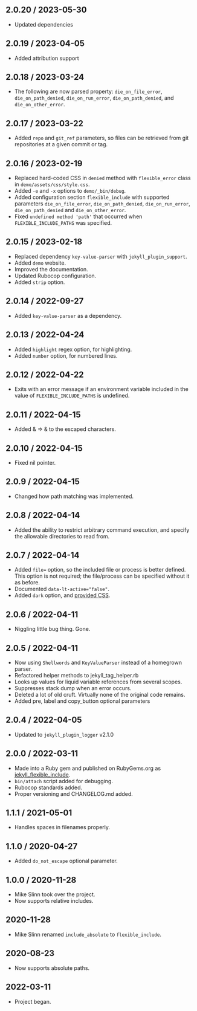 ## 2.0.20 / 2023-05-30
  * Updated dependencies

## 2.0.19 / 2023-04-05
  * Added attribution support

## 2.0.18 / 2023-03-24
  * The following are now parsed property:
    `die_on_file_error`, `die_on_path_denied`, `die_on_run_error`, `die_on_path_denied`, and `die_on_other_error`.

## 2.0.17 / 2023-03-22
  * Added `repo` and `git_ref` parameters, so files can be retrieved from git repositories at a given commit or tag.

## 2.0.16 / 2023-02-19
  * Replaced hard-coded CSS in `denied` method with `flexible_error` class in
    `demo/assets/css/style.css`.
  * Added `-e` and `-x` options to `demo/_bin/debug`.
  * Added configuration section `flexible_include` with supported parameters
    `die_on_file_error`, `die_on_path_denied`, `die_on_run_error`,
    `die_on_path_denied` and `die_on_other_error`.
  * Fixed `undefined method 'path'` that occurred when `FLEXIBLE_INCLUDE_PATHS` was specified.

## 2.0.15 / 2023-02-18
  * Replaced dependency `key-value-parser` with `jekyll_plugin_support`.
  * Added `demo` website.
  * Improved the documentation.
  * Updated Rubocop configuration.
  * Added `strip` option.

## 2.0.14 / 2022-09-27
  * Added `key-value-parser` as a dependency.

## 2.0.13 / 2022-04-24
  * Added `highlight` regex option, for highlighting.
  * Added `number` option, for numbered lines.

## 2.0.12 / 2022-04-22
  * Exits with an error message if an environment variable included in the value
    of `FLEXIBLE_INCLUDE_PATHS` is undefined.

## 2.0.11 / 2022-04-15
  * Added & => &amp; to the escaped characters.

## 2.0.10 / 2022-04-15
  * Fixed nil pointer.

## 2.0.9 / 2022-04-15
  * Changed how path matching was implemented.

## 2.0.8 / 2022-04-14
  * Added the ability to restrict arbitrary command execution, and specify the allowable directories to read from.

## 2.0.7 / 2022-04-14
  * Added `file=` option, so the included file or process is better defined. This option is not required; the file/process can be specified without it as before.
  * Documented `data-lt-active="false"`.
  * Added `dark` option, and [provided CSS](https://www.mslinn.com/blog/2020/10/03/jekyll-plugins.html#pre_css).

## 2.0.6 / 2022-04-11
  * Niggling little bug thing. Gone.

## 2.0.5 / 2022-04-11
  * Now using `Shellwords` and `KeyValueParser` instead of a homegrown parser.
  * Refactored helper methods to jekyll_tag_helper.rb
  * Looks up values for liquid variable references from several scopes.
  * Suppresses stack dump when an error occurs.
  * Deleted a lot of old cruft. Virtually none of the original code remains.
  * Added pre, label and copy_button optional parameters

## 2.0.4 / 2022-04-05
  * Updated to `jekyll_plugin_logger` v2.1.0

## 2.0.0 / 2022-03-11
  * Made into a Ruby gem and published on RubyGems.org as
    [jekyll_flexible_include](https://rubygems.org/gems/jekyll_flexible_include).
  * `bin/attach` script added for debugging.
  * Rubocop standards added.
  * Proper versioning and CHANGELOG.md added.

## 1.1.1 / 2021-05-01
  * Handles spaces in filenames properly.

## 1.1.0 / 2020-04-27
  * Added `do_not_escape` optional parameter.

## 1.0.0 / 2020-11-28
  * Mike Slinn took over the project.
  * Now supports relative includes.

## 2020-11-28
  * Mike Slinn renamed `include_absolute` to `flexible_include`.

## 2020-08-23
  * Now supports absolute paths.

## 2022-03-11
  * Project began.
